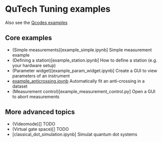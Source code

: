 # QuTech Tuning examples

Also see the [Qcodes examples](https://github.com/QCoDeS/Qcodes/tree/master/docs/examples)

## Core examples

* (Simple measurements)[example_simple.ipynb] Simple measurement example
* (Defining a station)[example_station.ipynb] How to define a station (e.g. your hardware setup)
* (Parameter widget)[example_param_widget.ipynb] Create a GUI to view parameters of an instrument
* [example_anticrossing.ipynb](example_anticrossing.ipynb) Automatically fit an anti-crossing in a dataset
* (Measurement control)[example_measurement_control.py] Open a GUI to abort measurements

## More advanced topics

* (Videomode)[] TODO
* (Virtual gate space)[] TODO
* [classical_dot_simulation.ipynb] Simulat quantum dot systems


